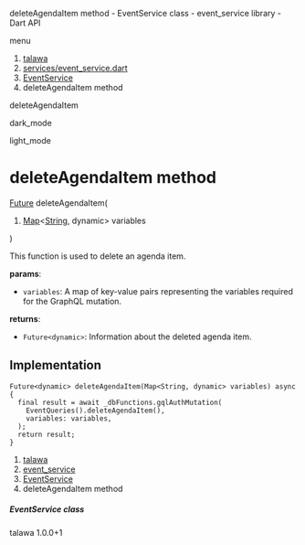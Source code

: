 




deleteAgendaItem method - EventService class - event\_service library - Dart API







menu

1. [talawa](../../index.html)
2. [services/event\_service.dart](../../file-___home_harshil_Desktop_open-source_palisadoes_talawa_lib_services_event_service/)
3. [EventService](../../file-___home_harshil_Desktop_open-source_palisadoes_talawa_lib_services_event_service/EventService-class.html)
4. deleteAgendaItem method

deleteAgendaItem


dark\_mode

light\_mode




# deleteAgendaItem method


[Future](https://api.flutter.dev/flutter/dart-core/Future-class.html)
deleteAgendaItem(

1. [Map](https://api.flutter.dev/flutter/dart-core/Map-class.html)<[String](https://api.flutter.dev/flutter/dart-core/String-class.html), dynamic> variables

)

This function is used to delete an agenda item.

**params**:

* `variables`: A map of key-value pairs representing the variables required for the GraphQL mutation.

**returns**:

* `Future<dynamic>`: Information about the deleted agenda item.

## Implementation

```
Future<dynamic> deleteAgendaItem(Map<String, dynamic> variables) async {
  final result = await _dbFunctions.gqlAuthMutation(
    EventQueries().deleteAgendaItem(),
    variables: variables,
  );
  return result;
}
```

 


1. [talawa](../../index.html)
2. [event\_service](../../file-___home_harshil_Desktop_open-source_palisadoes_talawa_lib_services_event_service/)
3. [EventService](../../file-___home_harshil_Desktop_open-source_palisadoes_talawa_lib_services_event_service/EventService-class.html)
4. deleteAgendaItem method

##### EventService class





talawa
1.0.0+1






